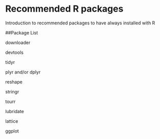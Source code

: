 # Recommended R packages
Introduction to recommended packages to have always installed with R

##Package List

downloader

devtools

tidyr

plyr and/or dplyr

reshape

stringr

tourr

lubridate

lattice

ggplot
